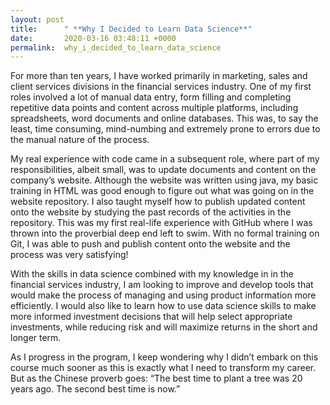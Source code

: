```yaml
---
layout: post
title:      " **Why I Decided to Learn Data Science**"
date:       2020-03-16 03:48:11 +0000
permalink:  why_i_decided_to_learn_data_science
---
```



For more than ten years, I have worked primarily in marketing, sales and client services divisions in the financial services industry. One of my first roles involved a lot of manual data entry, form filling and completing repetitive data points and content across multiple platforms, including spreadsheets, word documents and online databases.  This was, to say the least, time consuming, mind-numbing and extremely prone to errors due to the manual nature of the process.

My real experience with code came in a subsequent role, where part of my responsibilities, albeit small, was to update documents and content on the company’s website. Although the website was written using java, my basic training in HTML was good enough to figure out what was going on in the website repository. I also taught myself how to publish updated content onto the website by studying the past records of the activities in the repository. This was my first real-life experience with GitHub where I was thrown into the proverbial deep end left to swim. With no formal training on Git, I was able to push and publish content onto the website and the process was very satisfying! 

With the skills in data science combined with my knowledge in in the financial services industry, I am looking to improve and develop tools that would make the process of managing and using product information more efficiently. I would also like to learn how to use data science skills to make more informed investment decisions that will help select appropriate investments, while reducing risk and will maximize returns in the short and longer term.

As I progress in the program, I keep wondering why I didn’t embark on this course much sooner as this is exactly what I need to transform my career. But as the Chinese proverb goes: “The best time to plant a tree was 20 years ago. The second best time is now.”

